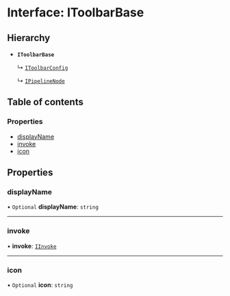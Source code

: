 # Interface: IToolbarBase

## Hierarchy

- **`IToolbarBase`**

  ↳ [`IToolbarConfig`](IToolbarConfig.md)

  ↳ [`IPipelineNode`](IPipelineNode.md)

## Table of contents

### Properties

- [displayName](IToolbarBase.md#displayname)
- [invoke](IToolbarBase.md#invoke)
- [icon](IToolbarBase.md#icon)

## Properties

### displayName

• `Optional` **displayName**: `string`

___

### invoke

• **invoke**: [`IInvoke`](IInvoke.md)

___

### icon

• `Optional` **icon**: `string`
